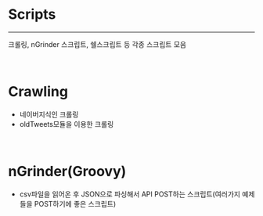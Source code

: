 # Scripts
---
  크롤링, nGrinder 스크립트, 쉘스크립트 등 각종 스크립트 모음



&nbsp;
&nbsp;
&nbsp;


# Crawling
  - 네이버지식인 크롤링
  - oldTweets모듈을 이용한 크롤링
  


&nbsp;
&nbsp;
&nbsp;
  
  
  
# nGrinder(Groovy)
  - csv파일을 읽어온 후 JSON으로 파싱해서 API POST하는 스크립트(여러가지 예제들을 POST하기에 좋은 스크립트)
